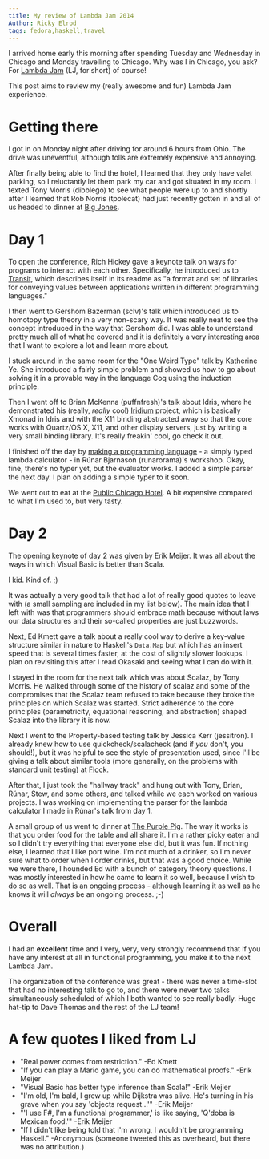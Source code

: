 ```yaml
---
title: My review of Lambda Jam 2014
Author: Ricky Elrod
tags: fedora,haskell,travel
---
```


I arrived home early this morning after spending Tuesday and Wednesday in
Chicago and Monday travelling to Chicago. Why was I in Chicago, you ask? For
[Lambda Jam](http://www.lambdajam.com/) (LJ, for short) of course!

This post aims to review my (really awesome and fun) Lambda Jam experience.

# Getting there

I got in on Monday night after driving for around 6 hours from Ohio. The drive
was uneventful, although tolls are extremely expensive and annoying.

After finally being able to find the hotel, I learned that they only have valet
parking, so I reluctantly let them park my car and got situated in my room. I
texted Tony Morris (dibblego) to see what people were up to and shortly after
I learned that Rob Norris (tpolecat) had just recently gotten in and all of us
headed to dinner at [Big Jones](http://bigjoneschicago.com/).

# Day 1

To open the conference, Rich Hickey gave a keynote talk on ways for programs to
interact with each other. Specifically, he introduced us to
[Transit](https://github.com/cognitect/transit-format), which describes itself
in its readme as "a format and set of libraries for conveying values between
applications written in different programming languages."

I then went to Gershom Bazerman (sclv)'s talk which introduced us to homotopy
type theory in a very non-scary way. It was really neat to see the concept
introduced in the way that Gershom did. I was able to understand pretty much all
of what he covered and it is definitely a very interesting area that I want to
explore a lot and learn more about.

I stuck around in the same room for the "One Weird Type" talk by Katherine Ye.
She introduced a fairly simple problem and showed us how to go about solving it
in a provable way in the language Coq using the induction principle.

Then I went off to Brian McKenna (puffnfresh)'s talk about Idris, where he
demonstrated his (really, *really* cool)
[Iridium](https://github.com/puffnfresh/iridium) project, which is basically
Xmonad in Idris and with the X11 binding abstracted away so that the core works
with Quartz/OS X, X11, and other display servers, just by writing a very small
binding library. It's really freakin' cool, go check it out.

I finished off the day by
[making a programming language](https://github.com/CodeBlock/-) - a simply typed
lambda calculator - in Rúnar Bjarnason (runarorama)'s workshop. Okay, fine,
there's no typer yet, but the evaluator works. I added a simple parser the next
day. I plan on adding a simple typer to it soon.

We went out to eat at the
[Public Chicago Hotel](http://www.publichotels.com/chicago/home/). A bit
expensive compared to what I'm used to, but very tasty.

# Day 2

The opening keynote of day 2 was given by Erik Meijer. It was all about the
ways in which Visual Basic is better than Scala.

I kid. Kind of. ;)

It was actually a very good talk that had a lot of really good quotes to leave
with (a small sampling are included in my list below). The main idea that I left
with was that programmers should embrace math because without laws our data
structures and their so-called properties are just buzzwords.

Next, Ed Kmett gave a talk about a really cool way to derive a key-value
structure similar in nature to Haskell's `Data.Map` but which has an insert
speed that is several times faster, at the cost of slightly slower lookups.
I plan on revisiting this after I read Okasaki and seeing what I can do with it.

I stayed in the room for the next talk which was about Scalaz, by Tony Morris.
He walked through some of the history of scalaz and some of the compromises that
the Scalaz team refused to take because they broke the principles on which
Scalaz was started. Strict adherence to the core principles (parametricity,
equational reasoning, and abstraction) shaped Scalaz into the library it is now.

Next I went to the Property-based testing talk by Jessica Kerr (jessitron). I
already knew how to use quickcheck/scalacheck (and if *you* don't, you should!),
but it was helpful to see the style of presentation used, since I'll be giving
a talk about similar tools (more generally, on the problems with standard unit
testing) at [Flock](http://flocktofedora.org/).

After that, I just took the "hallway track" and hung out with Tony, Brian,
Rúnar, Stew, and some others, and talked while we each worked on various
projects. I was working on implementing the parser for the lambda calculator I
made in Rúnar's talk from day 1.

A small group of us went to dinner at
[The Purple Pig](http://thepurplepigchicago.com/). The way it works is that you
order food for the table and all share it. I'm a rather picky eater and so I
didn't try everything that everyone else did, but it was fun. If nothing else, I
learned that I like port wine. I'm not much of a drinker, so I'm never sure
what to order when I order drinks, but that was a good choice. While we were
there, I hounded Ed with a bunch of category theory questions. I was mostly
interested in how he came to learn it so well, because I wish to do so as well.
That is an ongoing process - although learning it as well as he knows it will
*always* be an ongoing process. ;-)

# Overall

I had an **excellent** time and I very, very, very strongly recommend that if
you have any interest at all in functional programming, you make it to the next
Lambda Jam.

The organization of the conference was great - there was never a time-slot that
had no interesting talk to go to, and there were never two talks simultaneously
scheduled of which I both wanted to see really badly. Huge hat-tip to Dave
Thomas and the rest of the LJ team!

# A few quotes I liked from LJ

- "Real power comes from restriction." -Ed Kmett
- "If you can play a Mario game, you can do mathematical proofs." -Erik Meijer
- "Visual Basic has better type inference than Scala!" -Erik Mejier
- "I'm old, I'm bald, I grew up while Dijkstra was alive. He's turning in his grave when you say 'objects request…'" -Erik Meijer
- "'I use F#, I'm a functional programmer,' is like saying, 'Q'doba is Mexican food.'" -Erik Meijer
- "If I didn't like being told that I'm wrong, I wouldn't be programming Haskell." -Anonymous (someone tweeted this as overheard, but there was no attribution.)

